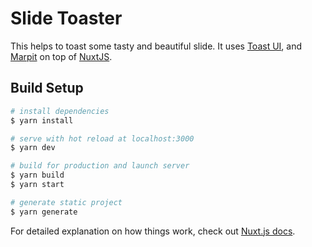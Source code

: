 # Slide Toaster

This helps to toast some tasty and beautiful slide.
It uses [Toast UI](https://ui.toast.com/tui-editor), and [Marpit](https://marpit.marp.app/) on top of [NuxtJS](https://nuxtjs.org/).

## Build Setup

```bash
# install dependencies
$ yarn install

# serve with hot reload at localhost:3000
$ yarn dev

# build for production and launch server
$ yarn build
$ yarn start

# generate static project
$ yarn generate
```

For detailed explanation on how things work, check out [Nuxt.js docs](https://nuxtjs.org).
